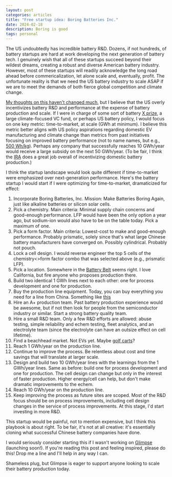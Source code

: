 ```yaml
---
layout: post
categories: articles
title: "Free startup idea: Boring Batteries Inc."
date: 2024-02-18
description: Boring is good
tags: personal
---
```


The US undoubtedly has incredible battery R&D.
Dozens, if not hundreds, of battery startups are hard at work developing the next generation of battery tech.
I genuinely wish that all of these startups succeed beyond their wildest dreams,
creating a robust and diverse American battery industry.
However, most of these startups will readily acknowledge the long road ahead before commericalization,
let alone scale and, eventually, profit.
The unfortunate reality is that we need the US battery industry to scale ASAP
if we are to meet the demands of both fierce global competition and climate change.

[My thoughts on this haven't changed much](https://petermattia.com/articles/2021/09/12/manufacturing-ode.html),
but I believe that the US overly incentivizes battery R&D and performance
at the expense of battery production and scale.
If I were in charge of some sort of battery [X prize](https://www.xprize.org), a large climate-focused VC fund,
or perhaps US battery policy, I would focus on one key metric: time-to-market, at scale (GWh at minimum).
I believe this metric better aligns with US policy aspirations regarding domestic EV manufacturing and climate change
than metrics from past initiatives focusing on improved battery performance (not to name names, but e.g., [500 Wh/kg](https://www.pnnl.gov/innovation-center-battery500-consortium)).
Perhaps any company that successfully reaches 10 GWh/year would receive a large subsidy on the next 50 GWh/year.
(To be fair, I think the [IRA](https://en.wikipedia.org/wiki/Inflation_Reduction_Act) does a great job overall of incentivizing domestic battery production.)

I think the startup landscape would look quite different if time-to-market were emphasized over next-generation performance.
Here's the battery startup I would start if I were optimizing for time-to-market, dramaticized for effect:
1. Incorporate Boring Batteries, Inc. Mission: Make Batteries Boring Again, just like alkaline batteries or silicon solar cells.
2. Pick a chemistry. Main criteria: Minimal supply chain concerns and good-enough performance. LFP would have been the only option a year ago, but sodium-ion would also have to be on the table today. Pick a maximum of one.
3. Pick a form factor. Main criteria: Lowest-cost to make and good-enough performance. Probably prismatic, solely since that's what large Chinese battery manufacturers have converged on. Possibly cylindrical. Probably not pouch.
4. Lock a cell design. I would reverse engineer the top 5 cells of the chemistry<>form factor combo that was selected above (e.g., prismatic LFP).
5. Pick a location. Somewhere in the [Battery Belt](https://www.axios.com/2022/08/17/electric-cars-vehicles-batteries-battery-belt-biden) seems right. I love California, but fire anyone who proposes production there.
6. Build two identical 1 GWh lines next to each other: one for process development and one for production.
7. Buy the production line equipment. Today, you can buy everything you need for a line from China. Something like [this](https://www.battery-equipments.com/1gwh-ev-car-battery-lfp-nmc-lto-30ah-50ah-100ah-200ah-prismatic-cell-aluminium-case-cell-production-line_p1323.html)
8. Hire an A+ production team. Past battery production experience would be awesome, but if not then look for people from the semiconductor industry or similar. Start a strong battery quality team.
9. Hire a small R&D team. Only a few R&D efforts are allowed: abuse testing, simple reliability and echem testing, fleet analytics, and an electrolyte team (since the electrolyte can have an outsize effect on cell lifetime).
10. Find a beachhead market. Not EVs yet. Maybe [golf carts](https://www.epochbatteries.com/collections/lithium-golf-cart-batteries)?
11. Reach 1 GWh/year on the production line.
12. Continue to improve the process. Be relentless about cost and time savings that will translate at larger scale.
13. Design and build two 10 GWh/year lines with the learnings from the 1 GWh/year lines. Same as before: build one for process development and one for production. The cell design can change but only in the interest of faster production. Higher energy/cell can help, but don't make dramatic improvements to the echem.
14. Reach 10 GWh/year on the production line.
15. Keep improving the process as future sites are scoped. Most of the R&D focus should be on process improvements, including cell design changes in the service of process improvements. At this stage, I'd start investing in more R&D.

This startup would be painful, not to mention expensive, but I think this playbook is about right.
To be fair, it's not at all creative: it's essentially cloning what successful Chinese battery companies have done.

I would seriously consider starting this if I wasn't working on [Glimpse](https://glimp.se) (launching soon!).
If you're reading this post and feeling inspired, please do this!
Drop me a line and I'll help in any way I can.

Shameless plug, but Glimpse is eager to support anyone looking to scale their battery production today.